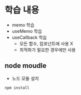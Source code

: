 # 학습 내용
- memo 학습
- useMemo 학습
- useCallback 학습
  - 모든 함수, 컴포넌트에 사용 X 
  - 최적화가 필요한 경우에만 사용

## node moudle
- 노드 모듈 설치
```
npm install
```
